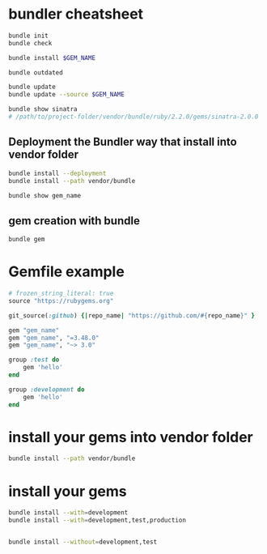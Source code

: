 # bundler cheatsheet

```bash
bundle init
bundle check

bundle install $GEM_NAME

bundle outdated

bundle update
bundle update --source $GEM_NAME

bundle show sinatra
# /path/to/project-folder/vendor/bundle/ruby/2.2.0/gems/sinatra-2.0.0
```


## Deployment the Bundler way that install into vendor folder

```bash
bundle install --deployment
bundle install --path vendor/bundle

bundle show gem_name
```

## gem creation with bundle

```bash
bundle gem
```

# Gemfile example

```ruby
# frozen_string_literal: true
source "https://rubygems.org"

git_source(:github) {|repo_name| "https://github.com/#{repo_name}" }

gem "gem_name"
gem "gem_name", "=3.48.0"
gem "gem_name", "~> 3.0"

group :test do
	gem 'hello'
end

group :development do
	gem 'hello'
end
```

# install your gems into vendor folder

```bash
bundle install --path vendor/bundle
```


# install your gems 

```bash
bundle install --with=development
bundle install --with=development,test,production


bundle install --without=development,test

```

